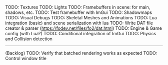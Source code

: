 TODO: Textures
TODO: Lights
TODO: Framebuffers in scene: for main, shadows, etc. 
TODO: Test framebuffer with ImGui
TODO: Shadowmaps
TODO: Visual Debugs
TODO: Skeletal Meshes and Animations 
TODO: Lua integration (basic) and scene serialization with lua
TODO: Write DAT file creator & parser (https://fodev.net/files/fo2/dat.html)
TODO: Engine & Game config (with Lua?)
TODO: Conditional integration of ImGui
TODO: Physics and Collision detection


-------
(Backlog)
TODO: Verify that batched rendering works as expected
TODO: Control window title